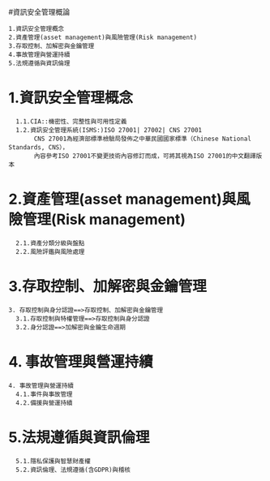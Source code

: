 #資訊安全管理概論
```
1.資訊安全管理概念
2.資產管理(asset management)與風險管理(Risk management)
3.存取控制、加解密與金鑰管理 
4.事故管理與營運持續	 
5.法規遵循與資訊倫理
```
# 1.資訊安全管理概念
```
  1.1.CIA::機密性、完整性與可用性定義
  1.2.資訊安全管理系統(ISMS:)ISO 27001| 27002| CNS 27001
       CNS 27001為經濟部標準檢驗局發佈之中華民國國家標準（Chinese National Standards, CNS），
       內容參考ISO 27001不變更技術內容修訂而成，可將其視為ISO 27001的中文翻譯版本
```
# 2.資產管理(asset management)與風險管理(Risk management)
```
  2.1.資產分類分級與盤點
  2.2.風險評鑑與風險處理
```
# 3.存取控制、加解密與金鑰管理 
```
3. 存取控制與身分認證==>存取控制、加解密與金鑰管理 		 	 
  3.1.存取控制與特權管理==>存取控制與身分認證
  3.2.身分認證==>加解密與金鑰生命週期
```
# 4. 事故管理與營運持續	 
```  
4. 事故管理與營運持續	 
  4.1.事件與事故管理
  4.2.備援與營運持續
```
# 5.法規遵循與資訊倫理
```
  5.1.隱私保護與智慧財產權
  5.2.資訊倫理、法規遵循(含GDPR)與稽核
```
